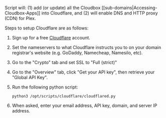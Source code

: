 Script will: (1) add (or update) all the Cloudbox [[sub-domains|Accessing-Cloudbox-Apps]] into Cloudflare, and (2) will enable DNS and HTTP proxy (CDN) for Plex.

Steps to setup Cloudflare are as follows:

1. Sign up for a free [Cloudflare](https://www.cloudflare.com/) account.

1. Set the nameservers to what Cloudflare instructs you to on your domain registrar's website (e.g. GoDaddy, Namecheap, Namesilo, etc).

1. Go to the "Crypto" tab and set SSL to "Full (strict)"

1. Go to the "Overview" tab, click "Get your API key", then retrieve your "Global API Key".

1. Run the following python script:

   ```
   python3 /opt/scripts/cloudflare/cloudflared.py
   ```

1. When asked, enter your email address, API key, domain, and server IP address.